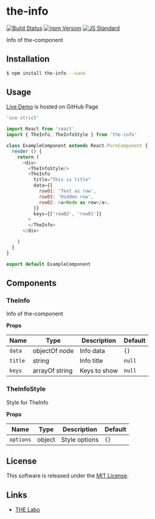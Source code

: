 the-info
==========

<!---
This file is generated by ape-tmpl. Do not update manually.
--->

<!-- Badge Start -->
<a name="badges"></a>

[![Build Status][bd_travis_shield_url]][bd_travis_url]
[![npm Version][bd_npm_shield_url]][bd_npm_url]
[![JS Standard][bd_standard_shield_url]][bd_standard_url]

[bd_repo_url]: https://github.com/the-labo/the-info
[bd_travis_url]: http://travis-ci.org/the-labo/the-info
[bd_travis_shield_url]: http://img.shields.io/travis/the-labo/the-info.svg?style=flat
[bd_travis_com_url]: http://travis-ci.com/the-labo/the-info
[bd_travis_com_shield_url]: https://api.travis-ci.com/the-labo/the-info.svg?token=
[bd_license_url]: https://github.com/the-labo/the-info/blob/master/LICENSE
[bd_codeclimate_url]: http://codeclimate.com/github/the-labo/the-info
[bd_codeclimate_shield_url]: http://img.shields.io/codeclimate/github/the-labo/the-info.svg?style=flat
[bd_codeclimate_coverage_shield_url]: http://img.shields.io/codeclimate/coverage/github/the-labo/the-info.svg?style=flat
[bd_gemnasium_url]: https://gemnasium.com/the-labo/the-info
[bd_gemnasium_shield_url]: https://gemnasium.com/the-labo/the-info.svg
[bd_npm_url]: http://www.npmjs.org/package/the-info
[bd_npm_shield_url]: http://img.shields.io/npm/v/the-info.svg?style=flat
[bd_standard_url]: http://standardjs.com/
[bd_standard_shield_url]: https://img.shields.io/badge/code%20style-standard-brightgreen.svg

<!-- Badge End -->


<!-- Description Start -->
<a name="description"></a>

Info of the-component

<!-- Description End -->


<!-- Overview Start -->
<a name="overview"></a>



<!-- Overview End -->


<!-- Sections Start -->
<a name="sections"></a>

<!-- Section from "doc/guides/01.Installation.md.hbs" Start -->

<a name="section-doc-guides-01-installation-md"></a>

Installation
-----

```bash
$ npm install the-info --save
```


<!-- Section from "doc/guides/01.Installation.md.hbs" End -->

<!-- Section from "doc/guides/02.Usage.md.hbs" Start -->

<a name="section-doc-guides-02-usage-md"></a>

Usage
---------

[Live Demo](https://the-labo.github.io/the-info/doc/demo/index.html#/) is hosted on GitHub Page

```javascript
'use strict'

import React from 'react'
import { TheInfo, TheInfoStyle } from 'the-info'

class ExampleComponent extends React.PureComponent {
  render () {
    return (
      <div>
        <TheInfoStyle/>
        <TheInfo
          title="This is title"
          data={{
            row01: 'Text as row',
            row03: 'Hidden row',
            row02: <a>Node as row</a>,
          }}
          keys={['row02', 'row01']}
        >
        </TheInfo>
      </div>

    )
  }
}

export default ExampleComponent

```


<!-- Section from "doc/guides/02.Usage.md.hbs" End -->

<!-- Section from "doc/guides/03.Components.md.hbs" Start -->

<a name="section-doc-guides-03-components-md"></a>

Components
-----------

### TheInfo

Info of the-component

**Props**

| Name | Type | Description | Default |
| --- | --- | ---- | ---- |
| `data` | objectOf node | Info data | `{}` |
| `title` | string  | Info title | `null` |
| `keys` | arrayOf string | Keys to show | `null` |

### TheInfoStyle

Style for TheInfo

**Props**

| Name | Type | Description | Default |
| --- | --- | ---- | ---- |
| `options` | object  | Style options | `{}` |



<!-- Section from "doc/guides/03.Components.md.hbs" End -->


<!-- Sections Start -->


<!-- LICENSE Start -->
<a name="license"></a>

License
-------
This software is released under the [MIT License](https://github.com/the-labo/the-info/blob/master/LICENSE).

<!-- LICENSE End -->


<!-- Links Start -->
<a name="links"></a>

Links
------

+ [THE Labo][t_h_e_labo_url]

[t_h_e_labo_url]: https://github.com/the-labo

<!-- Links End -->
